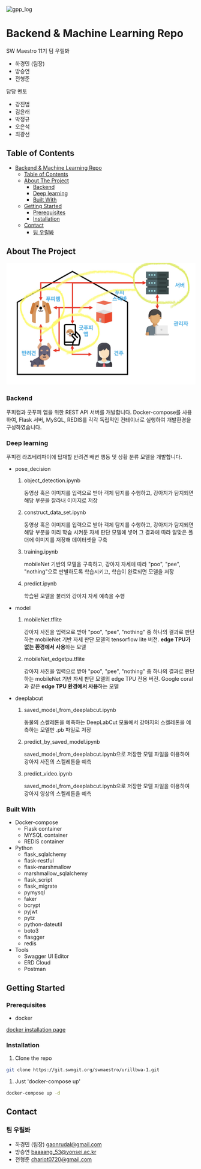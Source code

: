 ![gpp_log](readme_media/gpp_logo.png)

# Backend & Machine Learning Repo

SW Maestro 11기 팀 우릴봐

- 하경민 (팀장)
- 방승연
- 전형준

담당 멘토

- 강진범
- 김윤래
- 박정규
- 오은석
- 최광선

## Table of Contents

- [Backend & Machine Learning Repo](#backend--machine-learning-repo)
  - [Table of Contents](#table-of-contents)
  - [About The Project](#about-the-project)
    - [Backend](#backend)
    - [Deep learning](#deep-learning)
    - [Built With](#built-with)
  - [Getting Started](#getting-started)
    - [Prerequisites](#prerequisites)
    - [Installation](#installation)
  - [Contact](#contact)
    - [팀 우릴봐](#팀-우릴봐)

## About The Project

![gpp_backend](readme_media/gpp_backend.jpeg)

### Backend

푸피캠과 굿푸피 앱을 위한 REST API 서버를 개발합니다.
Docker-compose를 사용하여, Flask 서버, MySQL, REDIS를 각각 독립적인 컨테이너로 실행하여 개발환경을 구성하였습니다.

### Deep learning

푸피캠 라즈베리파이에 탑재할 반려견 배변 행동 및 상황 분류 모델을 개발합니다.

- pose_decision
    1. object_detection.ipynb

        동영상 혹은 이미지를 입력으로 받아 객체 탐지를 수행하고, 강아지가 탐지되면 해당 부분을 잘라내 이미지로 저장

    2. construct_data_set.ipynb

        동영상 혹은 이미지를 입력으로 받아 객체 탐지를 수행하고, 강아지가 탐지되면 해당 부분을 미리 학습 시켜둔 자세 판단 모델에 넣어 그 결과에 따라 알맞은 폴더에 이미지를 저장해 데이터셋을 구축

    3. training.ipynb

        mobileNet 기반의 모델을 구축하고, 강아지 자세에 따라 "poo", "pee", "nothing"으로 판별하도록 학습시키고, 학습이 완료되면 모델을 저장

    4. predict.ipynb

        학습된 모델을 불러와 강아지 자세 예측을 수행

- model
    1. mobileNet.tflite

        강아지 사진을 입력으로 받아 "poo", "pee", "nothing" 중 하나의 결과로 판단하는 mobileNet 기반 자세 판단 모델의 tensorflow lite 버전. **edge TPU가 없는 환경에서 사용**하는 모델

    2. mobileNet_edgetpu.tflite

        강아지 사진을 입력으로 받아 "poo", "pee", "nothing" 중 하나의 결과로 판단하는 mobileNet 기반 자세 판단 모델의 edge TPU 전용 버전. Google coral과 같은 **edge TPU 환경에서 사용**하는 모델

- deeplabcut
    1. saved_model_from_deeplabcut.ipynb

        동물의 스켈레톤을 예측하는 DeepLabCut 모듈에서 강아지의 스켈레톤을 예측하는 모델만 .pb 파일로 저장

    2. predict_by_saved_model.ipynb

        saved_model_from_deeplabcut.ipynb으로 저장한 모델 파일을 이용하여 강아지 사진의 스켈레톤을 예측

    3. predict_video.ipynb

        saved_model_from_deeplabcut.ipynb으로 저장한 모델 파일을 이용하여 강아지 영상의 스켈레톤을 예측

### Built With

- Docker-compose
  - Flask container
  - MYSQL container
  - REDIS container
- Python
  - flask_sqlalchemy
  - flask-restful
  - flask-marshmallow
  - marshmallow_sqlalchemy
  - flask_script
  - flask_migrate
  - pymysql
  - faker
  - bcrypt
  - pyjwt
  - pytz
  - python-dateutil
  - boto3
  - flasgger
  - redis
- Tools
  - Swagger UI Editor
  - ERD Cloud
  - Postman

## Getting Started

### Prerequisites

- docker

[docker installation page](https://www.docker.com/get-started)

### Installation

1. Clone the repo

```sh
git clone https://git.swmgit.org/swmaestro/urillbwa-1.git
```

1. Just 'docker-compose up'

```sh
docker-compose up -d
```

## Contact

### 팀 우릴봐

- 하경민 (팀장) gaonrudal@gmail.com
- 방승연 baaaang_53@yonsei.ac.kr
- 전형준 chariot0720@gmail.com

